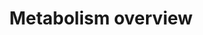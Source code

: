 ---
annotations:
- id: PW:0000002
  parent: classic metabolic pathway
  type: Pathway Ontology
  value: classic metabolic pathway
authors:
- CLemmens
- Egonw
- Jmelius
- DeSl
- Fehrhart
- Eweitz
communities:
- ONTOX
description: High level overview of human metabolism, including fatty acid biosynthesis,
  beta-oxidation, ketone metabolism, citric acid cycle, urea cycle, transamination,
  and glycogen metabolism.
last-edited: 2021-05-08
ndex: 1b2f0246-8b67-11eb-9e72-0ac135e8bacf
organisms:
- Homo sapiens
redirect_from:
- /index.php/Pathway:WP3602
- /instance/WP3602
- /instance/WP3602_r124180
revision: r124180
schema-jsonld:
- '@context': https://schema.org/
  '@id': https://wikipathways.github.io/pathways/WP3602.html
  '@type': Dataset
  creator:
    '@type': Organization
    name: WikiPathways
  description: High level overview of human metabolism, including fatty acid biosynthesis,
    beta-oxidation, ketone metabolism, citric acid cycle, urea cycle, transamination,
    and glycogen metabolism.
  keywords:
  - 1,3-Biphosphoglyceric
  - 2-Oxo acid
  - 2-Oxoglutaric
  - 2-Oxoglutaric acid
  - 2-Phosphoglycerate
  - 2-hydroxy-butyryl-ACP
  - 2-hydroxy-butyryl-CoA
  - 2-oxo acid
  - 2-trans-butenoyl-ACP
  - 2-trans-butenoyl-CoA
  - 2-trans-decanoyl-ACP
  - 2-trans-decanoyl-CoA
  - 2-trans-dodecanoyl-ACP
  - 2-trans-dodecanoyl-CoA
  - 2-trans-hexadecenoyl-ACP
  - 2-trans-hexadecenoyl-CoA
  - 2-trans-hexanoyl-ACP
  - 2-trans-hexanoyl-CoA
  - 2-trans-octenoyl-ACP
  - 2-trans-octenoyl-CoA
  - 2-trans-tetradecanoyl-ACP
  - 2-trans-tetradecanoyl-CoA
  - 3-Hydroxy hexanoyl-ACP
  - 3-Hydroxy hexanoyl-CoA
  - 3-Hydroxy-hexadecanoyl-ACP
  - 3-Hydroxy-octenoyl-ACP
  - 3-Hydroxy-octenoyl-CoA
  - 3-Oxo-hexadecanoyl-ACP
  - 3-hydroxy-CoA hexadecanoyl
  - 3-hydroxy-decanoyl-ACP
  - 3-hydroxy-decanoyl-CoA
  - 3-hydroxy-dodecanoyl-ACP
  - 3-hydroxy-dodecanoyl-CoA
  - 3-hydroxy-tetradecanoyl-ACP
  - 3-hydroxy-tetradecanoyl-CoA
  - 3-hydroxybutyric acid
  - 3-oxo-decanoyl-ACP
  - 3-oxo-decanoyl-CoA
  - 3-oxo-dodecanoyl-ACP
  - 3-oxo-dodecanoyl-CoA
  - 3-oxo-hexanoyl-ACP
  - 3-oxo-hexanoyl-CoA
  - 3-oxo-octanoyl-ACP
  - 3-oxo-octanoyl-CoA
  - 3-oxo-palmitoyl-CoA
  - 3-oxo-tetradecanoyl-ACP
  - 3-oxo-tetradecanoyl-CoA
  - 3-phosphoglycerate
  - 6-Phospho-gluconelactone
  - 6-phosphonicacid
  - Acetoacetic Acid
  - Acetoacetic acid
  - Acetoacetyl-ACP
  - Acetoacetyl-CoA
  - Acetone
  - Acetyl Coenzyme A
  - Acetyl-ACP
  - Alanine
  - Arginine
  - Argininosuccinic
  - Aspartic acid
  - Butyryl-ACP
  - Butyryl-CoA
  - Carbonyl phosphate
  - Citric acid
  - Citrulline
  - Decanoyl-ACP
  - Decanoyl-CoA
  - Diacylglycerol
  - Dihydroxy acetonephosphate
  - Dodecanoyl-ACP
  - Dodecanoyl-CoA
  - Erythrose4-phosphate
  - Fatty acid
  - Fatty acyl CoA
  - Fructase-6-phosphate
  - Fructose-1,6-biphosphate
  - Fructose-2,6-biphosphate
  - Fumaric acid
  - Glucose
  - Glucose-1-phosphate
  - Glucose-6-phosphatase
  - Glutamic acid
  - 'Glutamine '
  - Glyceraldehyde-3-phosphate
  - Glyceraldehyde3-phosphate
  - Glycerol
  - Glycogen
  - Glyoxylic acid
  - HMG-CoA
  - Hexanoyl-ACP
  - Hexanoyl-CA
  - Isocitric acid
  - Lysophosphatic acid
  - Malic acid
  - Malonyl ACP
  - Malonyl-CoA
  - MonoacylglycerolMAG
  - NH3
  - Octanoyl-ACP
  - Octanoyl-CoA
  - Ornithine
  - Oxaloacetic acid
  - Oxaoacetic acid
  - Palmitic acid
  - Palmitoyl carnitine
  - Palmitoyl-ACP
  - Palmitoyl-CoA
  - Phosphatidic acid
  - Phosphoenolpyruvaat
  - Pyruvic acid
  - Ribose-5-phosphate
  - Ribulose5-phosphate
  - Sedoheptulose7-phosphate
  - Succinic Acid
  - Succinic acid
  - Succinyl-CoA
  - Tetradecanoyl-ACP
  - Tetradecanoyl-CoA
  - TriacylglycerolTAG
  - UDP-glucose
  - Urea
  - Xylulose5-phosphate
  - glycerol-3-phosphate
  - α-Amino acid
  - α-amino acid
  license: CC0
  name: Metabolism overview
seo: CreativeWork
title: Metabolism overview
wpid: WP3602
---